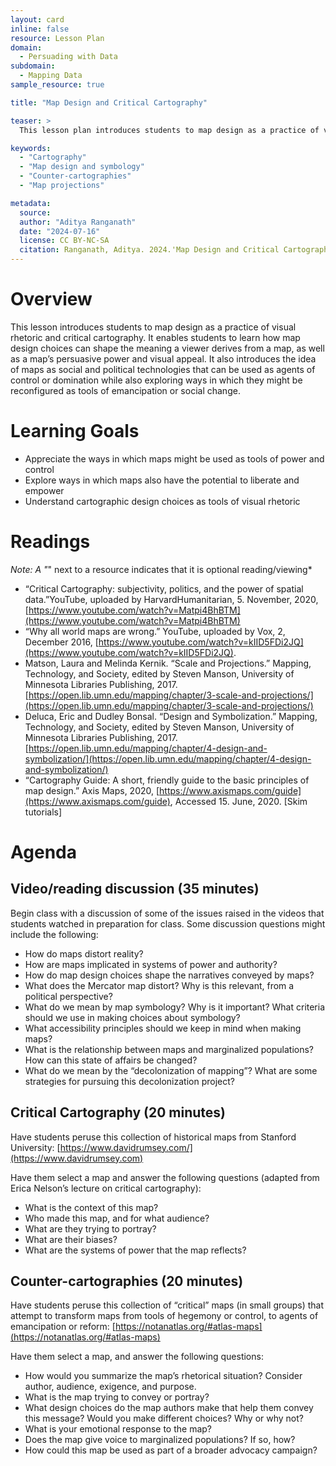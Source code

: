 ```yaml
---
layout: card
inline: false
resource: Lesson Plan
domain:
  - Persuading with Data
subdomain:
  - Mapping Data
sample_resource: true

title: "Map Design and Critical Cartography"

teaser: >
  This lesson plan introduces students to map design as a practice of visual rhetoric and critical cartography. Students comes to learn that while maps function as social and political technologies that can be used as agents of control or domination, maps can also be reconfigured as tools of emancipation or social change.    

keywords:
  - "Cartography"
  - "Map design and symbology"
  - "Counter-cartographies"
  - "Map projections"

metadata:
  source: 
  author: "Aditya Ranganath"
  date: "2024-07-16"
  license: CC BY-NC-SA
  citation: Ranganath, Aditya. 2024.'Map Design and Critical Cartography.' Data Advocacy for All, University of Colorado Boulder. 
---
```

# Overview

This lesson introduces students to map design as a practice of visual rhetoric and critical cartography. It enables students to learn how map design choices can shape the meaning a viewer derives from a map, as well as a map’s persuasive power and visual appeal. It also introduces the idea of maps as social and political technologies that can be used as agents of control or domination while also exploring ways in which they might be reconfigured as tools of emancipation or social change.  

# Learning Goals

* Appreciate the ways in which maps might be used as tools of power and control
* Explore ways in which maps also have the potential to liberate and empower
* Understand cartographic design choices as tools of visual rhetoric

# Readings
*Note: A "*" next to a resource indicates that it is optional reading/viewing*

* “Critical Cartography: subjectivity, politics, and the power 
of spatial data.”YouTube, uploaded by HarvardHumanitarian, 5. November, 2020, 
[https://www.youtube.com/watch?v=Matpi4BhBTM](https://www.youtube.com/watch?v=Matpi4BhBTM)
* “Why all world maps are wrong.” YouTube, uploaded by Vox, 2, December 2016,  [https://www.youtube.com/watch?v=kIID5FDi2JQ](https://www.youtube.com/watch?v=kIID5FDi2JQ). 
* Matson, Laura and Melinda Kernik. “Scale and Projections.” Mapping, Technology, and Society, edited by Steven Manson, University of Minnesota Libraries Publishing, 2017. [https://open.lib.umn.edu/mapping/chapter/3-scale-and-projections/](https://open.lib.umn.edu/mapping/chapter/3-scale-and-projections/)
* Deluca, Eric and Dudley Bonsal. “Design and Symbolization.” Mapping, Technology, and Society, edited by Steven Manson, University of Minnesota Libraries Publishing, 2017. [https://open.lib.umn.edu/mapping/chapter/4-design-and-symbolization/](https://open.lib.umn.edu/mapping/chapter/4-design-and-symbolization/)
* “Cartography Guide: A short, friendly guide to the basic principles of map design.” Axis Maps, 2020,  [https://www.axismaps.com/guide](https://www.axismaps.com/guide), Accessed 15. June, 2020.  [Skim tutorials]

# Agenda

## Video/reading discussion (35 minutes)

Begin class with a discussion of some of the issues raised in the videos that students watched in preparation for class. Some discussion questions might include the following: 

* How do maps distort reality?
* How are maps implicated in systems of power and authority?
* How do map design choices shape the narratives conveyed by maps?
* What does the Mercator map distort? Why is this relevant, from a political perspective? 
* What do we mean by map symbology? Why is it important? What criteria should we use in making choices about symbology?
* What accessibility principles should we keep in mind when making maps?
* What is the relationship between maps and marginalized populations? How can this state of affairs be changed?
* What do we mean by the “decolonization of mapping”? What are some strategies for pursuing this decolonization project?

## Critical Cartography (20 minutes)

Have students peruse this collection of historical maps from Stanford University: [https://www.davidrumsey.com/](https://www.davidrumsey.com) 

Have them select a map and answer the following questions (adapted from Erica Nelson’s lecture on critical cartography):

* What is the context of this map?
* Who made this map, and for what audience?
* What are they trying to portray? 
* What are their biases?
* What are the systems of power that the map reflects?

## Counter-cartographies (20 minutes)

Have students peruse this collection of “critical” maps (in small groups) that attempt to transform maps from tools of hegemony or control, to agents of emancipation or reform: [https://notanatlas.org/#atlas-maps](https://notanatlas.org/#atlas-maps)

Have them select a map, and answer the following questions:

* How would you summarize the map’s rhetorical situation? Consider author, audience, exigence, and purpose. 
* What is the map trying to convey or portray?
* What design choices do the map authors make that help them convey this message? Would you make different choices? Why or why not?
* What is your emotional response to the map?
* Does the map give voice to marginalized populations? If so, how?
* How could this map be used as part of a broader advocacy campaign?
